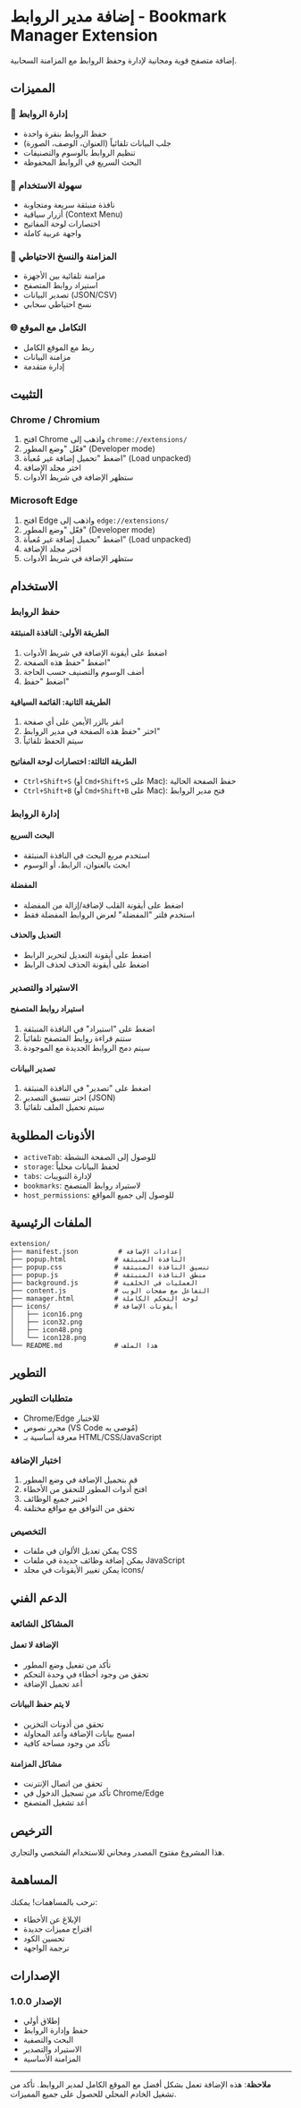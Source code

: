 # إضافة مدير الروابط - Bookmark Manager Extension

إضافة متصفح قوية ومجانية لإدارة وحفظ الروابط مع المزامنة السحابية.

## المميزات

### 🔖 إدارة الروابط
- حفظ الروابط بنقرة واحدة
- جلب البيانات تلقائياً (العنوان، الوصف، الصورة)
- تنظيم الروابط بالوسوم والتصنيفات
- البحث السريع في الروابط المحفوظة

### 🚀 سهولة الاستخدام
- نافذة منبثقة سريعة ومتجاوبة
- أزرار سياقية (Context Menu)
- اختصارات لوحة المفاتيح
- واجهة عربية كاملة

### 🔄 المزامنة والنسخ الاحتياطي
- مزامنة تلقائية بين الأجهزة
- استيراد روابط المتصفح
- تصدير البيانات (JSON/CSV)
- نسخ احتياطي سحابي

### 🌐 التكامل مع الموقع
- ربط مع الموقع الكامل
- مزامنة البيانات
- إدارة متقدمة

## التثبيت

### Chrome / Chromium
1. افتح Chrome واذهب إلى `chrome://extensions/`
2. فعّل "وضع المطور" (Developer mode)
3. اضغط "تحميل إضافة غير مُعبأة" (Load unpacked)
4. اختر مجلد الإضافة
5. ستظهر الإضافة في شريط الأدوات

### Microsoft Edge
1. افتح Edge واذهب إلى `edge://extensions/`
2. فعّل "وضع المطور" (Developer mode)
3. اضغط "تحميل إضافة غير مُعبأة" (Load unpacked)
4. اختر مجلد الإضافة
5. ستظهر الإضافة في شريط الأدوات

## الاستخدام

### حفظ الروابط

#### الطريقة الأولى: النافذة المنبثقة
1. اضغط على أيقونة الإضافة في شريط الأدوات
2. اضغط "حفظ هذه الصفحة"
3. أضف الوسوم والتصنيف حسب الحاجة
4. اضغط "حفظ"

#### الطريقة الثانية: القائمة السياقية
1. انقر بالزر الأيمن على أي صفحة
2. اختر "حفظ هذه الصفحة في مدير الروابط"
3. سيتم الحفظ تلقائياً

#### الطريقة الثالثة: اختصارات لوحة المفاتيح
- `Ctrl+Shift+S` (أو `Cmd+Shift+S` على Mac): حفظ الصفحة الحالية
- `Ctrl+Shift+B` (أو `Cmd+Shift+B` على Mac): فتح مدير الروابط

### إدارة الروابط

#### البحث السريع
- استخدم مربع البحث في النافذة المنبثقة
- ابحث بالعنوان، الرابط، أو الوسوم

#### المفضلة
- اضغط على أيقونة القلب لإضافة/إزالة من المفضلة
- استخدم فلتر "المفضلة" لعرض الروابط المفضلة فقط

#### التعديل والحذف
- اضغط على أيقونة التعديل لتحرير الرابط
- اضغط على أيقونة الحذف لحذف الرابط

### الاستيراد والتصدير

#### استيراد روابط المتصفح
1. اضغط على "استيراد" في النافذة المنبثقة
2. ستتم قراءة روابط المتصفح تلقائياً
3. سيتم دمج الروابط الجديدة مع الموجودة

#### تصدير البيانات
1. اضغط على "تصدير" في النافذة المنبثقة
2. اختر تنسيق التصدير (JSON)
3. سيتم تحميل الملف تلقائياً

## الأذونات المطلوبة

- `activeTab`: للوصول إلى الصفحة النشطة
- `storage`: لحفظ البيانات محلياً
- `tabs`: لإدارة التبويبات
- `bookmarks`: لاستيراد روابط المتصفح
- `host_permissions`: للوصول إلى جميع المواقع

## الملفات الرئيسية

```
extension/
├── manifest.json          # إعدادات الإضافة
├── popup.html            # النافذة المنبثقة
├── popup.css             # تنسيق النافذة المنبثقة
├── popup.js              # منطق النافذة المنبثقة
├── background.js         # العمليات في الخلفية
├── content.js            # التفاعل مع صفحات الويب
├── manager.html          # لوحة التحكم الكاملة
├── icons/                # أيقونات الإضافة
│   ├── icon16.png
│   ├── icon32.png
│   ├── icon48.png
│   └── icon128.png
└── README.md             # هذا الملف
```

## التطوير

### متطلبات التطوير
- Chrome/Edge للاختبار
- محرر نصوص (VS Code مُوصى به)
- معرفة أساسية بـ HTML/CSS/JavaScript

### اختبار الإضافة
1. قم بتحميل الإضافة في وضع المطور
2. افتح أدوات المطور للتحقق من الأخطاء
3. اختبر جميع الوظائف
4. تحقق من التوافق مع مواقع مختلفة

### التخصيص
- يمكن تعديل الألوان في ملفات CSS
- يمكن إضافة وظائف جديدة في ملفات JavaScript
- يمكن تغيير الأيقونات في مجلد icons/

## الدعم الفني

### المشاكل الشائعة

#### الإضافة لا تعمل
- تأكد من تفعيل وضع المطور
- تحقق من وجود أخطاء في وحدة التحكم
- أعد تحميل الإضافة

#### لا يتم حفظ البيانات
- تحقق من أذونات التخزين
- امسح بيانات الإضافة وأعد المحاولة
- تأكد من وجود مساحة كافية

#### مشاكل المزامنة
- تحقق من اتصال الإنترنت
- تأكد من تسجيل الدخول في Chrome/Edge
- أعد تشغيل المتصفح

## الترخيص

هذا المشروع مفتوح المصدر ومجاني للاستخدام الشخصي والتجاري.

## المساهمة

نرحب بالمساهمات! يمكنك:
- الإبلاغ عن الأخطاء
- اقتراح مميزات جديدة
- تحسين الكود
- ترجمة الواجهة

## الإصدارات

### الإصدار 1.0.0
- إطلاق أولي
- حفظ وإدارة الروابط
- البحث والتصفية
- الاستيراد والتصدير
- المزامنة الأساسية

---

**ملاحظة**: هذه الإضافة تعمل بشكل أفضل مع الموقع الكامل لمدير الروابط. تأكد من تشغيل الخادم المحلي للحصول على جميع المميزات.

